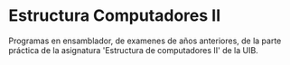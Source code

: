 # Estructura Computadores II
Programas en ensamblador, de examenes de años anteriores, de la parte práctica de la asignatura 'Estructura de computadores II' de la UIB.
